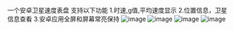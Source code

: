 一个安卓卫星速度表盘
支持以下功能
1.时速,g值,平均速度显示
2.位置信息，卫星信息查看
3.安卓应用全屏和屏幕常亮保持
![image](picture/1.jpg)
![image](picture/2.jpg)
![image](picture/3.jpg)
![image](picture/4.jpg)
